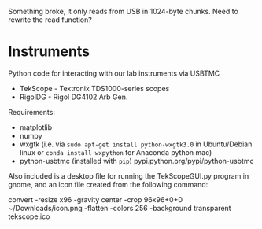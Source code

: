 Something broke, it only reads from USB in 1024-byte chunks. Need to rewrite the read function?

Instruments
========

Python code for interacting with our lab instruments via USBTMC

 - TekScope - Textronix TDS1000-series scopes
 - RigolDG - Rigol DG4102 Arb Gen.

Requirements:

 - matplotlib
 - numpy
 - wxgtk (i.e. via `sudo apt-get install python-wxgtk3.0` in Ubuntu/Debian linux or `conda install wxpython` for Anaconda python mac)
 - python-usbtmc (installed with `pip`) pypi.python.org/pypi/python-usbtmc


Also included is a desktop file for running the TekScopeGUI.py program in gnome, and an icon file created from the following command:

convert -resize x96 -gravity center -crop 96x96+0+0 ~/Downloads/icon.png -flatten -colors 256 -background transparent tekscope.ico


